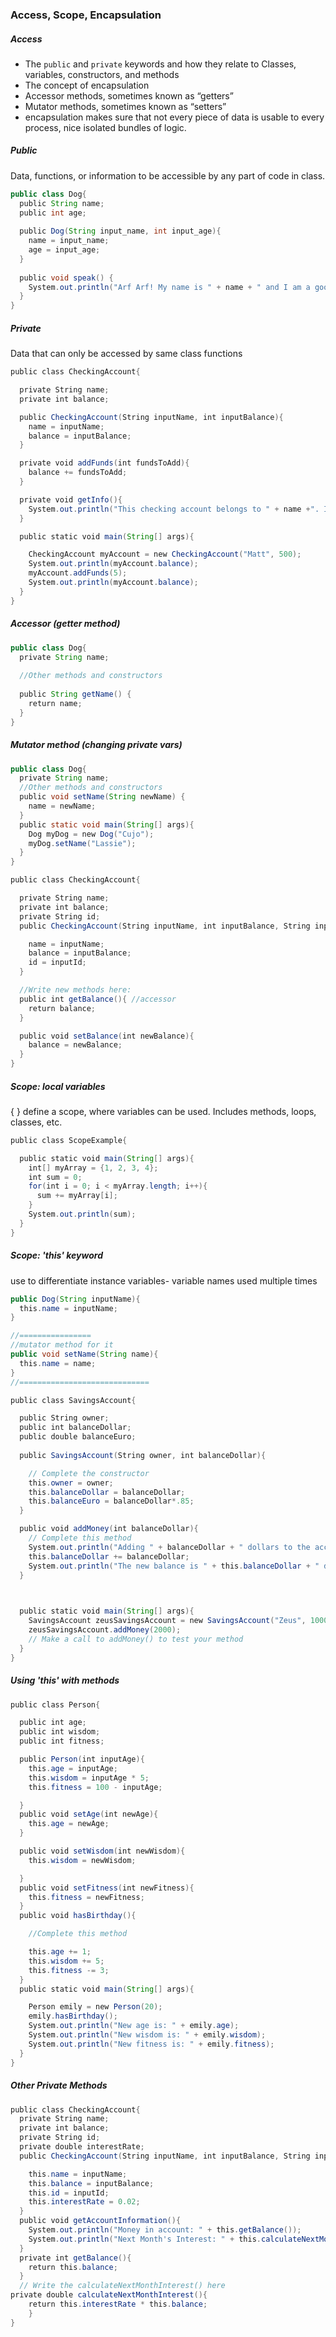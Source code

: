 ### Access, Scope, Encapsulation

##### Access 
-   The `public` and `private` keywords and how they relate to Classes, variables, constructors, and methods
-   The concept of encapsulation
-   Accessor methods, sometimes known as “getters”
-   Mutator methods, sometimes known as “setters”
- encapsulation makes sure that not every piece of data is usable to every process, nice isolated bundles of logic.

##### Public
Data, functions, or information to be accessible by any part of code in class.
```java
public class Dog{  
  public String name;  
  public int age;  
  
  public Dog(String input_name, int input_age){  
    name = input_name;  
    age = input_age;  
  }  
  
  public void speak() {  
    System.out.println("Arf Arf! My name is " + name + " and I am a good dog!");  
  }  
}
```

##### Private
Data that can only be accessed by same class functions
```java
public class CheckingAccount{

  private String name;
  private int balance;

  public CheckingAccount(String inputName, int inputBalance){
    name = inputName;
    balance = inputBalance;
  }

  private void addFunds(int fundsToAdd){
    balance += fundsToAdd;
  }

  private void getInfo(){
    System.out.println("This checking account belongs to " + name +". It has " + balance + " dollars in it.");
  }

  public static void main(String[] args){

    CheckingAccount myAccount = new CheckingAccount("Matt", 500);
    System.out.println(myAccount.balance);
    myAccount.addFunds(5);
    System.out.println(myAccount.balance);
  }
}
```


##### Accessor (*getter* method)
```java ACCESSOR
public class Dog{  
  private String name;  
  
  //Other methods and constructors  
  
  public String getName() {  
    return name;  
  }  
}
```

##### Mutator method (changing private vars)
```java
public class Dog{  
  private String name;  
  //Other methods and constructors  
  public void setName(String newName) {  
    name = newName;  
  }  
  public static void main(String[] args){  
    Dog myDog = new Dog("Cujo");  
    myDog.setName("Lassie");  
  }  
}
```
```java
public class CheckingAccount{

  private String name;
  private int balance;
  private String id;
  public CheckingAccount(String inputName, int inputBalance, String inputId){

    name = inputName;
    balance = inputBalance;
    id = inputId;
  }

  //Write new methods here:
  public int getBalance(){ //accessor
    return balance;
  }

  public void setBalance(int newBalance){
    balance = newBalance;
  }
}
```

##### Scope: local variables
{ } define a scope, where variables can be used. Includes methods, loops, classes, etc.
```java
public class ScopeExample{

  public static void main(String[] args){
    int[] myArray = {1, 2, 3, 4};
    int sum = 0;
    for(int i = 0; i < myArray.length; i++){
      sum += myArray[i];
    }
    System.out.println(sum);
  }
}
```

##### Scope: 'this' keyword
use to differentiate instance variables- variable names used multiple times
```java
public Dog(String inputName){  
  this.name = inputName;  
}

//================
//mutator method for it
public void setName(String name){  
  this.name = name;  
}
//=============================

public class SavingsAccount{

  public String owner;
  public int balanceDollar;
  public double balanceEuro;
  
  public SavingsAccount(String owner, int balanceDollar){

    // Complete the constructor
    this.owner = owner;
    this.balanceDollar = balanceDollar;
    this.balanceEuro = balanceDollar*.85;
  }

  public void addMoney(int balanceDollar){
    // Complete this method
    System.out.println("Adding " + balanceDollar + " dollars to the account.");
    this.balanceDollar += balanceDollar;
    System.out.println("The new balance is " + this.balanceDollar + " dollars.");
  }

  

  public static void main(String[] args){
    SavingsAccount zeusSavingsAccount = new SavingsAccount("Zeus", 1000);
    zeusSavingsAccount.addMoney(2000);
    // Make a call to addMoney() to test your method
  }
}
```

##### Using 'this' with methods
```java
public class Person{

  public int age;
  public int wisdom;
  public int fitness;

  public Person(int inputAge){
    this.age = inputAge;
    this.wisdom = inputAge * 5;
    this.fitness = 100 - inputAge;

  }
  public void setAge(int newAge){
    this.age = newAge;
  }

  public void setWisdom(int newWisdom){
    this.wisdom = newWisdom;

  }
  public void setFitness(int newFitness){
    this.fitness = newFitness;
  }
  public void hasBirthday(){

    //Complete this method

    this.age += 1;
    this.wisdom += 5;
    this.fitness -= 3;
  }
  public static void main(String[] args){

    Person emily = new Person(20);
    emily.hasBirthday();
    System.out.println("New age is: " + emily.age);
    System.out.println("New wisdom is: " + emily.wisdom);
    System.out.println("New fitness is: " + emily.fitness);
  }
}
```

##### Other Private Methods
```java
public class CheckingAccount{
  private String name;
  private int balance;
  private String id;
  private double interestRate;
  public CheckingAccount(String inputName, int inputBalance, String inputId){

    this.name = inputName;
    this.balance = inputBalance;
    this.id = inputId;
    this.interestRate = 0.02;
  }
  public void getAccountInformation(){
    System.out.println("Money in account: " + this.getBalance());
    System.out.println("Next Month's Interest: " + this.calculateNextMonthInterest());
  }
  private int getBalance(){
    return this.balance;
  }
  // Write the calculateNextMonthInterest() here
private double calculateNextMonthInterest(){
    return this.interestRate * this.balance;
	}
}
```
